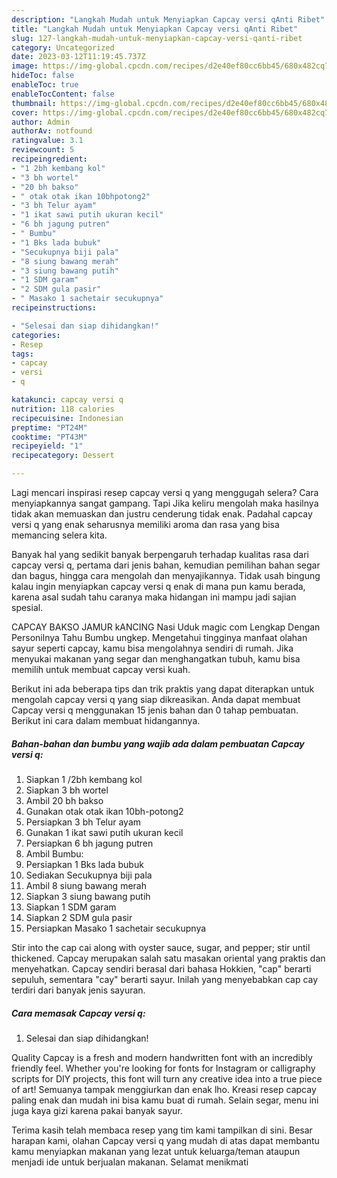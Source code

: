 ```yaml
---
description: "Langkah Mudah untuk Menyiapkan Capcay versi qAnti Ribet"
title: "Langkah Mudah untuk Menyiapkan Capcay versi qAnti Ribet"
slug: 127-langkah-mudah-untuk-menyiapkan-capcay-versi-qanti-ribet
category: Uncategorized
date: 2023-03-12T11:19:45.737Z
image: https://img-global.cpcdn.com/recipes/d2e40ef80cc6bb45/680x482cq70/capcay-versi-q-foto-resep-utama.jpg
hideToc: false
enableToc: true
enableTocContent: false
thumbnail: https://img-global.cpcdn.com/recipes/d2e40ef80cc6bb45/680x482cq70/capcay-versi-q-foto-resep-utama.jpg
cover: https://img-global.cpcdn.com/recipes/d2e40ef80cc6bb45/680x482cq70/capcay-versi-q-foto-resep-utama.jpg
author: Admin
authorAv: notfound
ratingvalue: 3.1
reviewcount: 5
recipeingredient:
- "1 2bh kembang kol"
- "3 bh wortel"
- "20 bh bakso"
- " otak otak ikan 10bhpotong2"
- "3 bh Telur ayam"
- "1 ikat sawi putih ukuran kecil"
- "6 bh jagung putren"
- " Bumbu"
- "1 Bks lada bubuk"
- "Secukupnya biji pala"
- "8 siung bawang merah"
- "3 siung bawang putih"
- "1 SDM garam"
- "2 SDM gula pasir"
- " Masako 1 sachetair secukupnya"
recipeinstructions:

- "Selesai dan siap dihidangkan!"
categories:
- Resep
tags:
- capcay
- versi
- q

katakunci: capcay versi q 
nutrition: 118 calories
recipecuisine: Indonesian
preptime: "PT24M"
cooktime: "PT43M"
recipeyield: "1"
recipecategory: Dessert

---
```



Lagi mencari inspirasi resep capcay versi q yang menggugah selera? Cara menyiapkannya sangat gampang. Tapi Jika keliru mengolah maka hasilnya tidak akan memuaskan dan justru cenderung tidak enak. Padahal capcay versi q yang enak seharusnya memiliki aroma dan rasa yang bisa memancing selera kita.


Banyak hal yang sedikit banyak berpengaruh terhadap kualitas rasa dari capcay versi q, pertama dari jenis bahan, kemudian pemilihan bahan segar dan bagus, hingga cara mengolah dan menyajikannya. Tidak usah bingung kalau ingin menyiapkan capcay versi q enak di mana pun kamu berada, karena asal sudah tahu caranya maka hidangan ini mampu jadi sajian spesial.

CAPCAY BAKSO JAMUR kANCING Nasi Uduk magic com Lengkap Dengan Personilnya Tahu Bumbu ungkep. Mengetahui tingginya manfaat olahan sayur seperti capcay, kamu bisa mengolahnya sendiri di rumah. Jika menyukai makanan yang segar dan menghangatkan tubuh, kamu bisa memilih untuk membuat capcay versi kuah.


Berikut ini ada beberapa tips dan trik praktis yang dapat diterapkan untuk mengolah capcay versi q yang siap dikreasikan. Anda dapat membuat Capcay versi q menggunakan 15 jenis bahan dan 0 tahap pembuatan. Berikut ini cara dalam membuat hidangannya.

<!--inarticleads1-->

##### Bahan-bahan dan bumbu yang wajib ada dalam pembuatan Capcay versi q:

1. Siapkan 1 /2bh kembang kol
1. Siapkan 3 bh wortel
1. Ambil 20 bh bakso
1. Gunakan  otak otak ikan 10bh-potong2
1. Persiapkan 3 bh Telur ayam
1. Gunakan 1 ikat sawi putih ukuran kecil
1. Persiapkan 6 bh jagung putren
1. Ambil  Bumbu:
1. Persiapkan 1 Bks lada bubuk
1. Sediakan Secukupnya biji pala
1. Ambil 8 siung bawang merah
1. Siapkan 3 siung bawang putih
1. Siapkan 1 SDM garam
1. Siapkan 2 SDM gula pasir
1. Persiapkan  Masako 1 sachetair secukupnya


Stir into the cap cai along with oyster sauce, sugar, and pepper; stir until thickened. Capcay merupakan salah satu masakan oriental yang praktis dan menyehatkan. Capcay sendiri berasal dari bahasa Hokkien, &#34;cap&#34; berarti sepuluh, sementara &#34;cay&#34; berarti sayur. Inilah yang menyebabkan cap cay terdiri dari banyak jenis sayuran. 

<!--inarticleads2-->

##### Cara memasak Capcay versi q:


1. Selesai dan siap dihidangkan!

Quality Capcay is a fresh and modern handwritten font with an incredibly friendly feel. Whether you&#39;re looking for fonts for Instagram or calligraphy scripts for DIY projects, this font will turn any creative idea into a true piece of art! Semuanya tampak menggiurkan dan enak lho. Kreasi resep capcay paling enak dan mudah ini bisa kamu buat di rumah. Selain segar, menu ini juga kaya gizi karena pakai banyak sayur. 

Terima kasih telah membaca resep yang tim kami tampilkan di sini. Besar harapan kami, olahan Capcay versi q yang mudah di atas dapat membantu kamu menyiapkan makanan yang lezat untuk keluarga/teman ataupun menjadi ide untuk berjualan makanan. Selamat menikmati
